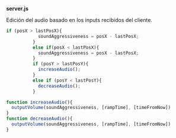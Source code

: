 **server.js**

Edición del audio basado en los inputs recibidos del cliente.

```js
if (posX > lastPosX){
            soundAggressiveness = posX - lastPosX;
          }
          else if(posX < lastPosX){
            soundAggressiveness = posX - lastPosX;
          }
          if (posY > lastPosY){
            increaseAudio();
          }
          else if (posY < lastPosY){
            decreaseAudio();
          }
```

```js
function increaseAudio(){
  outputVolume(soundAggressiveness, [rampTime], [timeFromNow])
}
function decreaseAudio(){
  outputVolume(soundAggressiveness, [rampTime], [timeFromNow])
}
```
